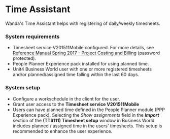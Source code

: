 # Time Assistant

Wanda's Time Assistant helps with registering of daily/weekly timesheets.

### System requirements
-	Timesheet service V201511Mobile configured. For more details, see [Reference Manual Spring 2017 - Project Costing and Billing](http://abwdocs.agresso.no/Restricted/Docs/CustDocSpring2017/Spring2017/RefMan_Project_costing_and_billing_Spring2017.pdf) (password protected).
-	People Planner Experience pack installed for using planned time.
-	Unit4 Business World user with one or more registered timesheets and/or planned/assigned time falling within the last 60 days.

### System setup

-	Configure a workschedule in the client for the user.
-	Grant user access to the **Timesheet service V201511Mobile**
-	Users can have planned time defined in the People Planner module (PPP Experience pack). Selecting the *Show assignments* field in the ***Import*** section of the **(TTS111) Timesheet setup** window in Business World includes planned / assigned time in the users' timesheets. This setup is recommended to enhance the user experience.

